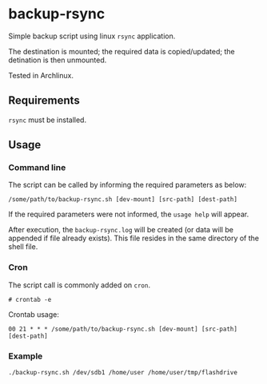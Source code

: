 # backup-rsync

Simple backup script using linux `rsync` application.

The destination is mounted; the required data is copied/updated; the detination is then unmounted.

Tested in Archlinux.

## Requirements

`rsync` must be installed.

## Usage

### Command line

The script can be called by informing the required parameters as below:

	/some/path/to/backup-rsync.sh [dev-mount] [src-path] [dest-path]

If the required parameters were not informed, the `usage help` will appear.

After execution, the `backup-rsync.log` will be created (or data will be appended 
if file already exists). This file resides in the same directory of the shell file.

### Cron

The script call is commonly added on `cron`.

	# crontab -e

Crontab usage:

	00 21 * * * /some/path/to/backup-rsync.sh [dev-mount] [src-path] [dest-path]

### Example

	./backup-rsync.sh /dev/sdb1 /home/user /home/user/tmp/flashdrive 


